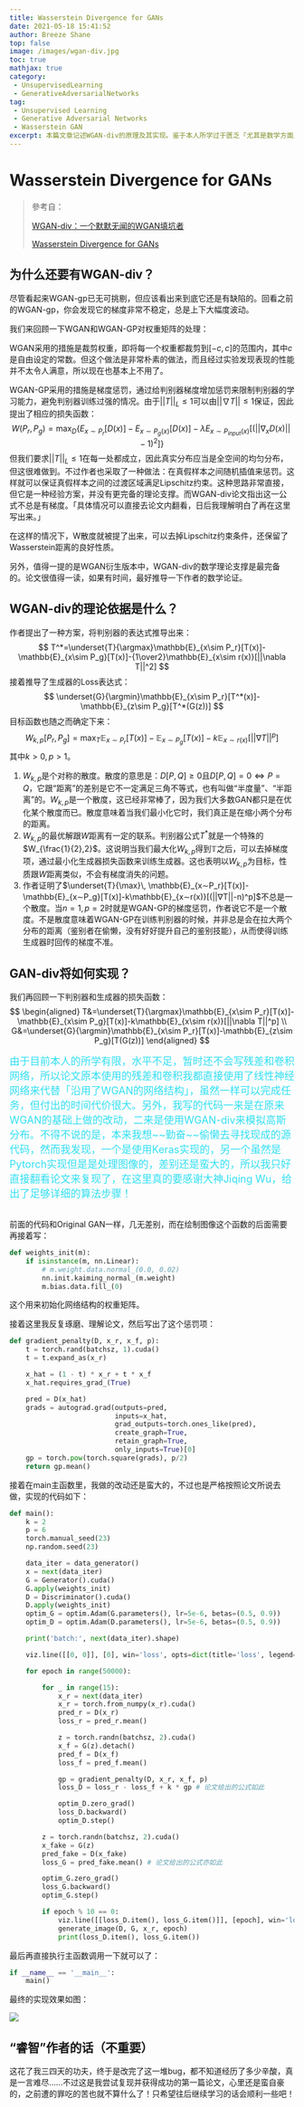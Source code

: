 ```yaml
---
title: Wasserstein Divergence for GANs
date: 2021-05-18 15:41:52
author: Breeze Shane
top: false
image: /images/wgan-div.jpg
toc: true
mathjax: true
category: 
 - UnsupervisedLearning
 - GenerativeAdversarialNetworks
tag: 
 - Unsupervised Learning
 - Generative Adversarial Networks
 - Wasserstein GAN
excerpt: 本篇文章记述WGAN-div的原理及其实现。鉴于本人所学过于匮乏「尤其是数学方面」，太多东西理解不了，因此作此篇一来初步学习，二来留给以后的自己去解决。另外，也正因上述原因，本篇博客并不具备参考意义。
---
```


# Wasserstein Divergence for GANs

> 參考自：
>
> [WGAN-div：一个默默无闻的WGAN填坑者](https://spaces.ac.cn/archives/6139)
>
> [Wasserstein Divergence for GANs](https://arxiv.org/abs/1712.01026)

## 为什么还要有WGAN-div？

尽管看起来WGAN-gp已无可挑剔，但应该看出来到底它还是有缺陷的。回看之前的WGAN-gp，你会发现它的梯度非常不稳定，总是上下大幅度波动。

我们来回顾一下WGAN和WGAN-GP对权重矩阵的处理：

WGAN采用的措施是裁剪权重，即将每一个权重都裁剪到$[-c,c]$的范围内，其中$c$是自由设定的常数。但这个做法是非常朴素的做法，而且经过实验发现表现的性能并不太令人满意，所以现在也基本上不用了。

WGAN-GP采用的措施是梯度惩罚，通过给判别器梯度增加惩罚来限制判别器的学习能力，避免判别器训练过强的情况。由于$||T||_L\leq1$可以由$||\nabla T||\leq1$保证，因此提出了相应的损失函数：
$$
W(P_r, P_g)=\max_{D} \{E_{x \sim P_r}[D(x)]-E_{x\sim P_g(x)}[D(x)]-\lambda E_{x\sim P_{input}(x)}[(||\nabla_x D(x)||-1)^2] \}
$$
但我们要求$||T||_L\leq1$在每一处都成立，因此真实分布应当是全空间的均匀分布，但这很难做到。不过作者也采取了一种做法：在真假样本之间随机插值来惩罚。这样就可以保证真假样本之间的过渡区域满足Lipschitz约束。这种思路非常直接，但它是一种经验方案，并没有更完备的理论支撑。而WGAN-div论文指出这一公式不总是有梯度。「具体情况可以直接去论文内翻看，日后我理解明白了再在这里写出来。」

在这样的情况下，W散度就被提了出来，可以去掉Lipschitz约束条件，还保留了Wasserstein距离的良好性质。

另外，值得一提的是WGAN衍生版本中，WGAN-div的数学理论支撑是最完备的。论文很值得一读，如果有时间，最好推导一下作者的数学论证。

## WGAN-div的理论依据是什么？

作者提出了一种方案，将判别器的表达式推导出来：
$$
T^*=\underset{T}{\argmax}\mathbb{E}_{x\sim P_r}[T(x)]-\mathbb{E}_{x\sim P_g}[T(x)]-{1\over2}\mathbb{E}_{x\sim r(x)}[||\nabla T||^2]
$$
接着推导了生成器的Loss表达式：
$$
\underset{G}{\argmin}\mathbb{E}_{x\sim P_r}[T^*(x)]-\mathbb{E}_{z\sim P_g}[T^*(G(z))]
$$
目标函数也随之而确定下来：
$$
W_{k,p}[P_r,P_g]=\max_T\mathbb{E}_{x\sim P_r}[T(x)]-\mathbb{E}_{x\sim P_g}[T(x)]-k\mathbb{E}_{x\sim r(x)}[||\nabla T||^p]
$$
其中$k>0,p>1$。

1. $W_{k,p}$是个对称的散度。散度的意思是：$D[P,Q]≥0$且$D[P,Q]=0⇔P=Q$，它跟“距离”的差别是它不一定满足三角不等式，也有叫做“半度量”、“半距离”的。$W_{k,p}$是一个散度，这已经非常棒了，因为我们大多数GAN都只是在优化某个散度而已。散度意味着当我们最小化它时，我们真正是在缩小两个分布的距离。
2. $W_{k,p}$的最优解跟$W$距离有一定的联系。判别器公式$T^*$就是一个特殊的$W_{\frac{1}{2},2}$。这说明当我们最大化$W_{k,p}$得到$\mathbb T$之后，可以去掉梯度项，通过最小化生成器损失函数来训练生成器。这也表明以$W_{k,p}$为目标，性质跟$W$距离类似，不会有梯度消失的问题。
3. 作者证明了$\underset{T}{\max}\, \mathbb{E}_{x∼P_r}[T(x)]-\mathbb{E}_{x∼P_g}[T(x)]-k\mathbb{E}_{x∼r(x)}[(||∇T||-n)^p]$不总是一个散度。当$n=1,p=2$时就是WGAN-GP的梯度惩罚，作者说它不是一个散度。不是散度意味着WGAN-GP在训练判别器的时候，并非总是会在拉大两个分布的距离（鉴别者在偷懒，没有好好提升自己的鉴别技能），从而使得训练生成器时回传的梯度不准。

## GAN-div将如何实现？

我们再回顾一下判别器和生成器的损失函数：
$$
\begin{aligned}
T&=\underset{T}{\argmax}\mathbb{E}_{x\sim P_r}[T(x)]-\mathbb{E}_{x\sim P_g}[T(x)]-k\mathbb{E}_{x\sim r(x)}[||\nabla T||^p]  \\
G&=\underset{G}{\argmin}\mathbb{E}_{x\sim P_r}[T(x)]-\mathbb{E}_{z\sim P_g}[T(G(z))]
\end{aligned}
$$
<table><font color="#30dff3" size=4>由于目前本人的所学有限，水平不足，暂时还不会写残差和卷积网络，所以论文原本使用的残差和卷积我都直接使用了线性神经网络来代替「沿用了WGAN的网络结构」，虽然一样可以完成任务，但付出的时间代价很大。另外，我写的代码一来是在原来WGAN的基础上做的改动，二来是使用WGAN-div来模拟高斯分布。不得不说的是，本来我想~~勤奋~~偷懒去寻找现成的源代码，然而我发现，一个是使用Keras实现的，另一个虽然是Pytorch实现但是是处理图像的，差别还是蛮大的，所以我只好直接翻看论文来复现了，在这里真的要感谢大神Jiqing Wu，给出了足够详细的算法步骤！</font></table>

前面的代码和Original GAN一样，几无差别，而在绘制图像这个函数的后面需要再接着写：

```python
def weights_init(m):
    if isinstance(m, nn.Linear):
        # m.weight.data.normal_(0.0, 0.02)
        nn.init.kaiming_normal_(m.weight)
        m.bias.data.fill_(0)
```

这个用来初始化网络结构的权重矩阵。

接着这里我反复琢磨、理解论文，然后写出了这个惩罚项：

```python
def gradient_penalty(D, x_r, x_f, p):
    t = torch.rand(batchsz, 1).cuda()
    t = t.expand_as(x_r)

    x_hat = (1 - t) * x_r + t * x_f
    x_hat.requires_grad_(True)

    pred = D(x_hat)
    grads = autograd.grad(outputs=pred,
                          inputs=x_hat,
                          grad_outputs=torch.ones_like(pred),
                          create_graph=True,
                          retain_graph=True,
                          only_inputs=True)[0]
    gp = torch.pow(torch.square(grads), p/2)
    return gp.mean()
```

接着在main主函数里，我做的改动还是蛮大的，不过也是严格按照论文所说去做，实现的代码如下：

```python
def main():
    k = 2
    p = 6
    torch.manual_seed(23)
    np.random.seed(23)

    data_iter = data_generator()
    x = next(data_iter)
    G = Generator().cuda()
    G.apply(weights_init)
    D = Discriminator().cuda()
    D.apply(weights_init)
    optim_G = optim.Adam(G.parameters(), lr=5e-6, betas=(0.5, 0.9))
    optim_D = optim.Adam(D.parameters(), lr=5e-6, betas=(0.5, 0.9))

    print('batch:', next(data_iter).shape)

    viz.line([[0, 0]], [0], win='loss', opts=dict(title='loss', legend=['D', 'G']))

    for epoch in range(50000):

        for _ in range(15):
            x_r = next(data_iter)
            x_r = torch.from_numpy(x_r).cuda()
            pred_r = D(x_r)
            loss_r = pred_r.mean()

            z = torch.randn(batchsz, 2).cuda()
            x_f = G(z).detach()
            pred_f = D(x_f)
            loss_f = pred_f.mean()

            gp = gradient_penalty(D, x_r, x_f, p)
            loss_D = loss_r - loss_f + k * gp # 论文给出的公式如此

            optim_D.zero_grad()
            loss_D.backward()
            optim_D.step()

        z = torch.randn(batchsz, 2).cuda()
        x_fake = G(z)
        pred_fake = D(x_fake)
        loss_G = pred_fake.mean() # 论文给出的公式亦如此

        optim_G.zero_grad()
        loss_G.backward()
        optim_G.step()

        if epoch % 10 == 0:
            viz.line([[loss_D.item(), loss_G.item()]], [epoch], win='loss', update='append')
            generate_image(D, G, x_r, epoch)
            print(loss_D.item(), loss_G.item())
```

最后再直接执行主函数调用一下就可以了：

```python
if __name__ == '__main__':
    main()
```

最终的实现效果如图：

![](/images/WGAN-div-1.png)

## “睿智”作者的话（不重要）

这花了我三四天的功夫，终于是改完了这一堆bug，都不知道经历了多少辛酸，真是一言难尽……不过这是我尝试复现并获得成功的第一篇论文，心里还是蛮自豪的，之前遭的罪吃的苦也就不算什么了！只希望往后继续学习的话会顺利一些吧！
